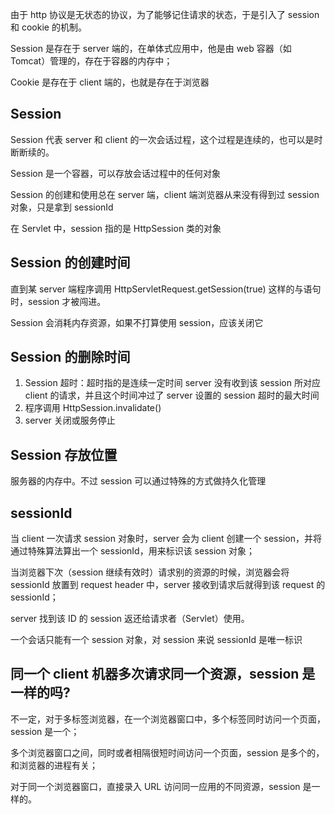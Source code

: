 由于 http 协议是无状态的协议，为了能够记住请求的状态，于是引入了 session 和 cookie 的机制。

Session 是存在于 server 端的，在单体式应用中，他是由 web 容器（如 Tomcat）管理的，存在于容器的内存中；

Cookie 是存在于 client 端的，也就是存在于浏览器

## Session
Session 代表 server 和 client 的一次会话过程，这个过程是连续的，也可以是时断断续的。

Session 是一个容器，可以存放会话过程中的任何对象

Session 的创建和使用总在 server 端，client 端浏览器从来没有得到过 session 对象，只是拿到 sessionId

在 Servlet 中，session 指的是 HttpSession 类的对象

## Session 的创建时间
直到某 server 端程序调用 HttpServletRequest.getSession(true) 这样的与语句时，session 才被闯进。

Session 会消耗内存资源，如果不打算使用 session，应该关闭它

## Session 的删除时间
1. Session 超时：超时指的是连续一定时间 server 没有收到该 session 所对应 client 的请求，并且这个时间冲过了 server 设置的 session 超时的最大时间
2. 程序调用 HttpSession.invalidate()
3. server 关闭或服务停止

## Session 存放位置
服务器的内存中。不过 session 可以通过特殊的方式做持久化管理

## sessionId
当 client 一次请求 session 对象时，server 会为 client 创建一个 session，并将通过特殊算法算出一个 sessionId，用来标识该 session 对象；

当浏览器下次（session 继续有效时）请求别的资源的时候，浏览器会将 sessionId 放置到 request header 中，server 接收到请求后就得到该 request 的 sessionId；

server 找到该 ID 的 session 返还给请求者（Servlet）使用。

一个会话只能有一个 session 对象，对 session 来说 sessionId 是唯一标识

## 同一个 client 机器多次请求同一个资源，session 是一样的吗?
不一定，对于多标签浏览器，在一个浏览器窗口中，多个标签同时访问一个页面，session 是一个；

多个浏览器窗口之间，同时或者相隔很短时间访问一个页面，session 是多个的，和浏览器的进程有关；

对于同一个浏览器窗口，直接录入 URL 访问同一应用的不同资源，session 是一样的。





